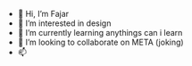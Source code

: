 - 👋 Hi, I’m Fajar
- 👀 I’m interested in design
- 🌱 I’m currently learning anythings can i learn
- 💞️ I’m looking to collaborate on META (joking)
- 📫 

<!---
Fajarian94/Fajarian94 is a ✨ special ✨ repository because its `README.md` (this file) appears on your GitHub profile.
You can click the Preview link to take a look at your changes.
--->
